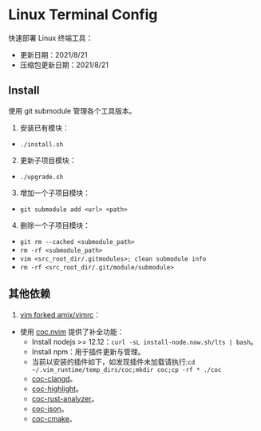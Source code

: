 # Linux Terminal Config

快速部署 Linux 终端工具：

- 更新日期：2021/8/21
- 压缩包更新日期：2021/8/21

## Install

使用 git submodule 管理各个工具版本。

1. 安装已有模块：
  - `./install.sh`

2. 更新子项目模块：
  - `./upgrade.sh`

3. 增加一个子项目模块：
  - `git submodule add <url> <path>`

4. 删除一个子项目模块：
  - `git rm --cached <submodule_path>`
  - `rm -rf <submodule_path>`
  - `vim <src_root_dir/.gitmodules>; clean submodule info`
  - `rm -rf <src_root_dir/.git/module/submodule>`

## 其他依赖

1. [vim forked amix/vimrc](https://github.com/HATTER-LONG/vimrc)：
  - 使用 [coc.nvim](https://github.com/neoclide/coc.nvim) 提供了补全功能：
    - Install nodejs >= 12.12：`curl -sL install-node.now.sh/lts | bash`。
    - Install npm：用于插件更新与管理。
    - 当前以安装的插件如下，如发现插件未加载请执行:`cd ~/.vim_runtime/temp_dirs/coc;mkdir coc;cp -rf * ./coc`
    - [coc-clangd](https://github.com/clangd/coc-clangd)。
    - [coc-highlight](https://github.com/neoclide/coc-highlight)。
    - [coc-rust-analyzer](https://github.com/fannheyward/coc-rust-analyzer)。
    - [coc-json](https://github.com/neoclide/coc-json)。
    - [coc-cmake](https://github.com/voldikss/coc-cmake)。

